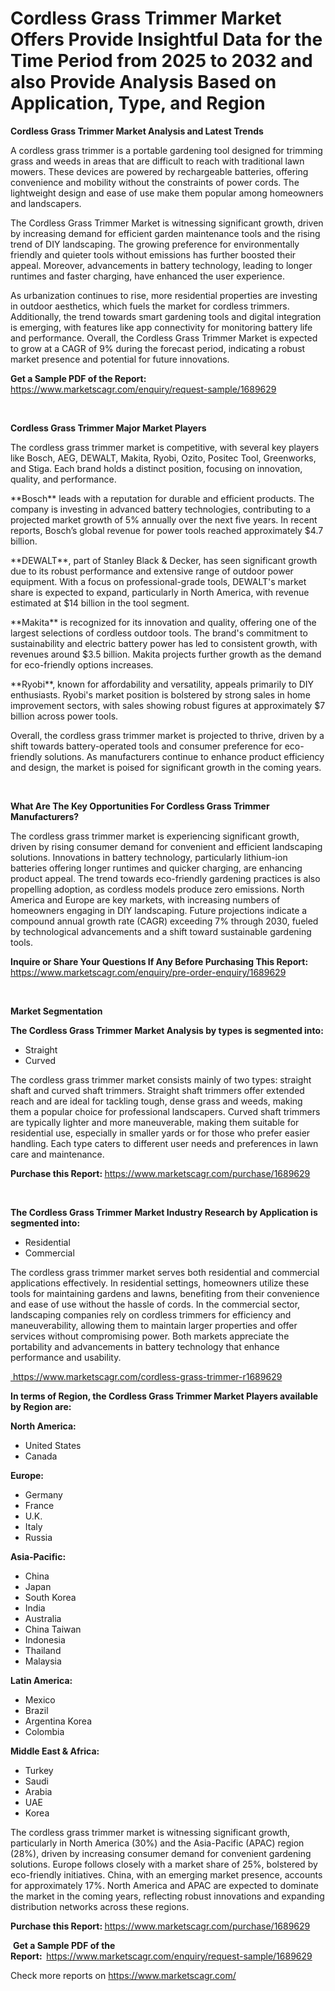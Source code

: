 <p><h1>Cordless Grass Trimmer Market Offers Provide Insightful Data for the Time Period from 2025 to 2032 and also Provide Analysis Based on Application, Type, and Region</h1></p><p><strong>Cordless Grass Trimmer Market Analysis and Latest Trends</strong></p>
<p><p>A cordless grass trimmer is a portable gardening tool designed for trimming grass and weeds in areas that are difficult to reach with traditional lawn mowers. These devices are powered by rechargeable batteries, offering convenience and mobility without the constraints of power cords. The lightweight design and ease of use make them popular among homeowners and landscapers.</p><p>The Cordless Grass Trimmer Market is witnessing significant growth, driven by increasing demand for efficient garden maintenance tools and the rising trend of DIY landscaping. The growing preference for environmentally friendly and quieter tools without emissions has further boosted their appeal. Moreover, advancements in battery technology, leading to longer runtimes and faster charging, have enhanced the user experience.</p><p>As urbanization continues to rise, more residential properties are investing in outdoor aesthetics, which fuels the market for cordless trimmers. Additionally, the trend towards smart gardening tools and digital integration is emerging, with features like app connectivity for monitoring battery life and performance. Overall, the Cordless Grass Trimmer Market is expected to grow at a CAGR of 9% during the forecast period, indicating a robust market presence and potential for future innovations.</p></p>
<p><strong>Get a Sample PDF of the Report:&nbsp;</strong> <a href="https://www.marketscagr.com/enquiry/request-sample/1689629?utm_campaign=3577&utm_medium=2&utm_source=Github&utm_content=ia&utm_term=08042025&utm_id=cordless-grass-trimmer">https://www.marketscagr.com/enquiry/request-sample/1689629</a></p>
<p>&nbsp;</p>
<p><strong>Cordless Grass Trimmer Major Market Players</strong></p>
<p><p>The cordless grass trimmer market is competitive, with several key players like Bosch, AEG, DEWALT, Makita, Ryobi, Ozito, Positec Tool, Greenworks, and Stiga. Each brand holds a distinct position, focusing on innovation, quality, and performance.</p><p>**Bosch** leads with a reputation for durable and efficient products. The company is investing in advanced battery technologies, contributing to a projected market growth of 5% annually over the next five years. In recent reports, Bosch’s global revenue for power tools reached approximately $4.7 billion.</p><p>**DEWALT**, part of Stanley Black & Decker, has seen significant growth due to its robust performance and extensive range of outdoor power equipment. With a focus on professional-grade tools, DEWALT's market share is expected to expand, particularly in North America, with revenue estimated at $14 billion in the tool segment.</p><p>**Makita** is recognized for its innovation and quality, offering one of the largest selections of cordless outdoor tools. The brand's commitment to sustainability and electric battery power has led to consistent growth, with revenues around $3.5 billion. Makita projects further growth as the demand for eco-friendly options increases.</p><p>**Ryobi**, known for affordability and versatility, appeals primarily to DIY enthusiasts. Ryobi's market position is bolstered by strong sales in home improvement sectors, with sales showing robust figures at approximately $7 billion across power tools.</p><p>Overall, the cordless grass trimmer market is projected to thrive, driven by a shift towards battery-operated tools and consumer preference for eco-friendly solutions. As manufacturers continue to enhance product efficiency and design, the market is poised for significant growth in the coming years.</p></p>
<p>&nbsp;</p>
<p><strong>What Are The Key Opportunities For Cordless Grass Trimmer Manufacturers?</strong></p>
<p><p>The cordless grass trimmer market is experiencing significant growth, driven by rising consumer demand for convenient and efficient landscaping solutions. Innovations in battery technology, particularly lithium-ion batteries offering longer runtimes and quicker charging, are enhancing product appeal. The trend towards eco-friendly gardening practices is also propelling adoption, as cordless models produce zero emissions. North America and Europe are key markets, with increasing numbers of homeowners engaging in DIY landscaping. Future projections indicate a compound annual growth rate (CAGR) exceeding 7% through 2030, fueled by technological advancements and a shift toward sustainable gardening tools.</p></p>
<p><strong>Inquire or Share Your Questions If Any Before Purchasing This Report:</strong> <a href="https://www.marketscagr.com/enquiry/pre-order-enquiry/1689629?utm_campaign=3577&utm_medium=2&utm_source=Github&utm_content=ia&utm_term=08042025&utm_id=cordless-grass-trimmer">https://www.marketscagr.com/enquiry/pre-order-enquiry/1689629</a></p>
<p>&nbsp;</p>
<p><strong>Market Segmentation</strong></p>
<p><strong>The Cordless Grass Trimmer Market Analysis by types is segmented into:</strong></p>
<p><ul><li>Straight</li><li>Curved</li></ul></p>
<p><p>The cordless grass trimmer market consists mainly of two types: straight shaft and curved shaft trimmers. Straight shaft trimmers offer extended reach and are ideal for tackling tough, dense grass and weeds, making them a popular choice for professional landscapers. Curved shaft trimmers are typically lighter and more maneuverable, making them suitable for residential use, especially in smaller yards or for those who prefer easier handling. Each type caters to different user needs and preferences in lawn care and maintenance.</p></p>
<p><strong>Purchase this Report:&nbsp;</strong><a href="https://www.marketscagr.com/purchase/1689629?utm_campaign=3577&utm_medium=2&utm_source=Github&utm_content=ia&utm_term=08042025&utm_id=cordless-grass-trimmer">https://www.marketscagr.com/purchase/1689629</a></p>
<p>&nbsp;</p>
<p><strong>The Cordless Grass Trimmer Market Industry Research by Application is segmented into:</strong></p>
<p><ul><li>Residential</li><li>Commercial</li></ul></p>
<p><p>The cordless grass trimmer market serves both residential and commercial applications effectively. In residential settings, homeowners utilize these tools for maintaining gardens and lawns, benefiting from their convenience and ease of use without the hassle of cords. In the commercial sector, landscaping companies rely on cordless trimmers for efficiency and maneuverability, allowing them to maintain larger properties and offer services without compromising power. Both markets appreciate the portability and advancements in battery technology that enhance performance and usability.</p></p>
<p><a href="https://www.marketscagr.com/cordless-grass-trimmer-r1689629?utm_campaign=3577&utm_medium=2&utm_source=Github&utm_content=ia&utm_term=08042025&utm_id=cordless-grass-trimmer">&nbsp;https://www.marketscagr.com/cordless-grass-trimmer-r1689629</a></p>
<p><strong>In terms of Region, the Cordless Grass Trimmer Market Players available by Region are:</strong></p>
<p>
    <p> <strong> North America: </strong>
        <ul>
            <li>United States</li>
            <li>Canada</li>
        </ul>
        </p> 
    <p> <strong> Europe: </strong>
        <ul>
            <li>Germany</li>
            <li>France</li>
            <li>U.K.</li>
            <li>Italy</li>
            <li>Russia</li>
        </ul>
        </p> 
    <p> <strong> Asia-Pacific: </strong>
        <ul>
            <li>China</li>
            <li>Japan</li>
            <li>South Korea</li>
            <li>India</li>
            <li>Australia</li>
            <li>China Taiwan</li>
            <li>Indonesia</li>
            <li>Thailand</li>
            <li>Malaysia</li>
        </ul>
        </p> 
    <p> <strong> Latin America: </strong>
        <ul>
            <li>Mexico</li>
            <li>Brazil</li>
            <li>Argentina Korea</li>
            <li>Colombia</li>
        </ul>
        </p> 
    <p> <strong> Middle East & Africa: </strong>
        <ul>
            <li>Turkey</li>
            <li>Saudi</li>
            <li>Arabia</li>
            <li>UAE</li>
            <li>Korea</li>
        </ul>
    </p>
    </p>
<p><p>The cordless grass trimmer market is witnessing significant growth, particularly in North America (30%) and the Asia-Pacific (APAC) region (28%), driven by increasing consumer demand for convenient gardening solutions. Europe follows closely with a market share of 25%, bolstered by eco-friendly initiatives. China, with an emerging market presence, accounts for approximately 17%. North America and APAC are expected to dominate the market in the coming years, reflecting robust innovations and expanding distribution networks across these regions.</p></p>
<p><strong>Purchase this Report: </strong><a href="https://www.marketscagr.com/purchase/1689629?utm_campaign=3577&utm_medium=2&utm_source=Github&utm_content=ia&utm_term=08042025&utm_id=cordless-grass-trimmer">https://www.marketscagr.com/purchase/1689629</a></p>
<p>&nbsp;<strong>Get a Sample PDF of the Report:&nbsp;&nbsp;</strong><a href="https://www.marketscagr.com/enquiry/request-sample/1689629?utm_campaign=3577&utm_medium=2&utm_source=Github&utm_content=ia&utm_term=08042025&utm_id=cordless-grass-trimmer">https://www.marketscagr.com/enquiry/request-sample/1689629</a></p>
<p><strong></strong></p>
<p>Check more reports on <a href="https://www.marketscagr.com/?utm_campaign=3577&utm_medium=2&utm_source=Github&utm_content=ia&utm_term=08042025&utm_id=cordless-grass-trimmer">https://www.marketscagr.com/</a></p>